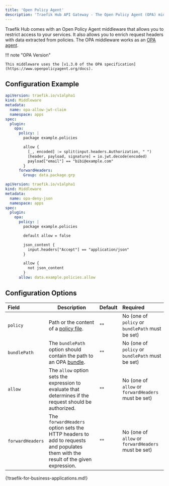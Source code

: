 ```yaml
---
title: 'Open Policy Agent'
description: 'Traefik Hub API Gateway - The Open Policy Agent (OPA) middleware that allows you to restrict access to your services.'
---
```


Traefik Hub comes with an Open Policy Agent middleware that allows you to restrict access to your services. It also allows you to enrich request headers with data extracted from policies.
The OPA middleware works as an [OPA agent](https://www.openpolicyagent.org/).

!!! note "OPA Version"

    This middleware uses the [v1.3.0 of the OPA specification](https://www.openpolicyagent.org/docs).

## Configuration Example

```yaml tab="Allow requests with specific JWT claim"
apiVersion: traefik.io/v1alpha1
kind: Middleware
metadata:
  name: opa-allow-jwt-claim
  namespace: apps
spec:
  plugin:
    opa:
      policy: |
        package example.policies

        allow {
          [_, encoded] := split(input.headers.Authorization, " ")
          [header, payload, signature] = io.jwt.decode(encoded)
          payload["email"] == "bibi@example.com"
        }
      forwardHeaders:
        Group: data.package.grp
```

```yaml tab="Deny requests with JSON Accept Header"
apiVersion: traefik.io/v1alpha1
kind: Middleware
metadata:
  name: opa-deny-json
  namespace: apps
spec:
  plugin:
    opa:
      policy: |
        package example.policies

        default allow = false

        json_content {
          input.headers["Accept"] == "application/json"
        }

        allow {
          not json_content
        }
      allow: data.example.policies.allow
```

## Configuration Options

| Field    | Description   | Default | Required        |
|:---------|-----------------------|:--------|:----------------------------|
| `policy` | Path or the content of a [policy file](https://www.openpolicyagent.org/docs/v0.66.0/kubernetes-primer/#writing-policies). | ""      | No (one of `policy` or `bundlePath` must be set) |
| `bundlePath` | The `bundlePath` option should contain the path to an OPA [bundle](https://www.openpolicyagent.org/docs/v0.66.0/management-bundles/). | ""      | No (one of `policy` or `bundlePath` must be set) |
| `allow` | The `allow` option sets the expression to evaluate that determines if the request should be authorized. | ""      | No (one of `allow` or `forwardHeaders` must be set) |
| `forwardHeaders` | The `forwardHeaders` option sets the HTTP headers to add to requests and populates them with the result of the given expression. | ""      | No (one of `allow` or `forwardHeaders` must be set) |   

{!traefik-for-business-applications.md!}
